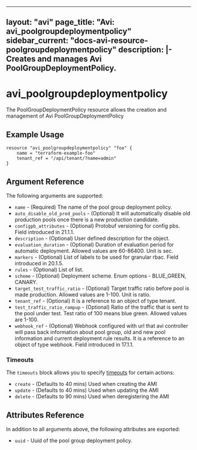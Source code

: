 <!--
    Copyright 2021 VMware, Inc.
    SPDX-License-Identifier: Mozilla Public License 2.0
-->
---
layout: "avi"
page_title: "Avi: avi_poolgroupdeploymentpolicy"
sidebar_current: "docs-avi-resource-poolgroupdeploymentpolicy"
description: |-
  Creates and manages Avi PoolGroupDeploymentPolicy.
---

# avi_poolgroupdeploymentpolicy

The PoolGroupDeploymentPolicy resource allows the creation and management of Avi PoolGroupDeploymentPolicy

## Example Usage

```hcl
resource "avi_poolgroupdeploymentpolicy" "foo" {
    name = "terraform-example-foo"
    tenant_ref = "/api/tenant/?name=admin"
}
```

## Argument Reference

The following arguments are supported:

* `name` - (Required) The name of the pool group deployment policy.
* `auto_disable_old_prod_pools` - (Optional) It will automatically disable old production pools once there is a new production candidate.
* `configpb_attributes` - (Optional) Protobuf versioning for config pbs. Field introduced in 21.1.1.
* `description` - (Optional) User defined description for the object.
* `evaluation_duration` - (Optional) Duration of evaluation period for automatic deployment. Allowed values are 60-86400. Unit is sec.
* `markers` - (Optional) List of labels to be used for granular rbac. Field introduced in 20.1.5.
* `rules` - (Optional) List of list.
* `scheme` - (Optional) Deployment scheme. Enum options - BLUE_GREEN, CANARY.
* `target_test_traffic_ratio` - (Optional) Target traffic ratio before pool is made production. Allowed values are 1-100. Unit is ratio.
* `tenant_ref` - (Optional) It is a reference to an object of type tenant.
* `test_traffic_ratio_rampup` - (Optional) Ratio of the traffic that is sent to the pool under test. Test ratio of 100 means blue green. Allowed values are 1-100.
* `webhook_ref` - (Optional) Webhook configured with url that avi controller will pass back information about pool group, old and new pool information and current deployment rule results. It is a reference to an object of type webhook. Field introduced in 17.1.1.


### Timeouts

The `timeouts` block allows you to specify [timeouts](https://www.terraform.io/docs/configuration/resources.html#timeouts) for certain actions:

* `create` - (Defaults to 40 mins) Used when creating the AMI
* `update` - (Defaults to 40 mins) Used when updating the AMI
* `delete` - (Defaults to 90 mins) Used when deregistering the AMI

## Attributes Reference

In addition to all arguments above, the following attributes are exported:

* `uuid` -  Uuid of the pool group deployment policy.

